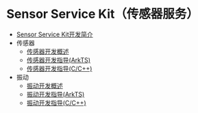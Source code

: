 # Sensor Service Kit（传感器服务）<!--sensor-service-kit-->
<!--Kit: Sensor Service Kit-->
<!--Subsystem: Sensors-->
<!--Owner: @dilligencer-->
<!--Designer: @butterls-->
<!--Tester: @murphy84-->
<!--Adviser: @hu-zhiqiong-->

- [Sensor Service Kit开发简介](sensorservice-kit-intro.md)
- 传感器<!--sensor-->
  - [传感器开发概述](sensor-overview.md)
  - [传感器开发指导(ArkTS)](sensor-guidelines.md)
  - [传感器开发指导(C/C++)](sensor-guidelines-capi.md)
- 振动<!--vibrator-->
  - [振动开发概述](vibrator-overview.md)
  - [振动开发指导(ArkTS)](vibrator-guidelines.md)
  - [振动开发指导(C/C++)](vibrator-guidelines-capi.md)